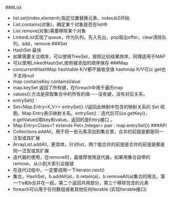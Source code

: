 ###List
+ list.set(index,element);指定位置替换元素，index从0开始
+ List.contains(对象)，确定某个对象是否在list中
+ List.remove(对象)需要移除某个对象
+ LinkedList实现了queue，作为队列，先入先出，pop取出offer，clear清除队列，add，remove
###Set
+ HashSet  最快
+ 如果需要关注顺序，可以使用TreeSet，按照比较结果排序，同理适用于MAP
+ 可以使用LinkedHashSet,按照被添加的顺序保存
###Map
+ concurrentHashMap hashtable K/V都不接收空值 hashmap K/V可以   get也不支持null
+ map containsKey containsValue
+ map.keySet  返回了所有键，在foreach中用于遍历map
+ values():方法是获取集合中的所有的值----没有键，没有对应关系，
+ entrySet()：
+ Set<Map.Entry<K,V>> entrySet() //返回此映射中包含的映射关系的 Set 视图。Map.Entry表示映射关系。entrySet()：迭代后可以e.getKey()，e.getValue()取key和value。返回的是Entry接口 。
+ Map.Entry<Class<? extends Pet>,Integer> pair : map.entrySet())
###API
+ Collections.addAll，用于将一些元素添加到集合里，合并的前提是都是同一泛型或其扩展
+ ArrayList.addAll，更具体，针对list，两个能合并的前提是合并的前提是都是同一泛型或其扩展
+ 迭代器的使用，在remove时，最推荐使用迭代器，如果用集合自带的remove，从小到大索引会报错
+ 在迭代过程中，一定要调用一下iterator.next()
+ 集合，HashSet，b.addAll(a)，b.retain(a)，b.removeAll(a)集合的用法，第一个a和b合并在一起，第二个返回共用部分，第三个移除包含的元素
+ foreach可以用于任何数组或者其他任何Iterable (实现Iterable接口)

